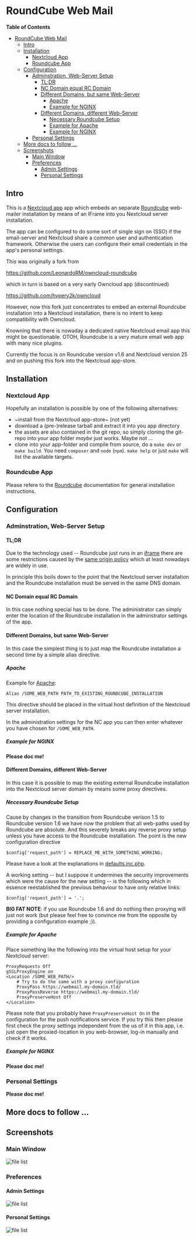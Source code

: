 # RoundCube Web Mail

<!-- markdown-toc start - Don't edit this section. Run M-x markdown-toc-refresh-toc -->
**Table of Contents**

- [RoundCube Web Mail](#roundcube-web-mail)
    - [Intro](#intro)
    - [Installation](#installation)
        - [Nextcloud App](#nextcloud-app)
        - [Roundcube App](#roundcube-app)
    - [Configuration](#configuration)
        - [Adminstration, Web-Server Setup](#adminstration-web-server-setup)
            - [TL;DR](#tldr)
            - [NC Domain equal RC Domain](#nc-domain-equal-rc-domain)
            - [Different Domains, but same Web-Server](#different-domains-but-same-web-server)
                - [Apache](#apache)
                - [Example for NGINX](#example-for-nginx)
            - [Different Domains, different Web-Server](#different-domains-different-web-server)
                - [Necessary Roundcube Setup](#necessary-roundcube-setup)
                - [Example for Apache](#example-for-apache)
                - [Example for NGINX](#example-for-nginx-1)
        - [Personal Settings](#personal-settings)
    - [More docs to follow ...](#more-docs-to-follow-)
    - [Screenshots](#screenshots)
        - [Main Window](#main-window)
        - [Preferences](#preferences)
            - [Admin Settings](#admin-settings)
            - [Personal Settings](#personal-settings-1)

<!-- markdown-toc end -->


## Intro

This is a [Nextcloud app](https://nextcloud.com/) app which embeds an
separate [Roundcube](https://roundcube.net/) web-mailer installation
by means of an IFrame into you Nextcloud server installation.

The app can be configured to do some sort of single sign on (SSO) if
the email-server and Nextcloud share a common user and authentication
framework. Otherwise the users can configure their email credentials
in the app's personal settings.

This was originally a fork from

https://github.com/LeonardoRM/owncloud-roundcube

which in turn is based on a very early Owncloud app (discontinued)

https://github.com/hypery2k/owncloud

However, now this fork just concentrates to embed an external
Roundcube installation into a Nextcloud installation, there is no intent to keep
compatibility with Owncloud.

Knowning that there is nowaday a dedicated native Nextcloud email app this might be
questionable. OTOH, Roundcube is a very mature email web app with many nice plugins. 

Currently the focus is on Roundcube version v1.6 and Nextcloud version
25 and on pushing this fork into the Nextcloud app-store.

## Installation

### Nextcloud App

Hopefully an installation is possible by one of the following alternatives:

- ~install from the Nextcloud app-store~ (not yet)
- download a (pre-)release tarball and extract it into you app directory
- the assets are also contained in the git repo, so simply cloning the git-repo into your app folder *maybe* just works. Maybe not ...
- clone into your app-folder and compile from source, do a `make dev` or `make build`. You need `composer` and `node` (`npm`). `make help` or just `make` will list the available targets.

### Roundcube App

Please refere to the [Roundcube](https://roundcube.net/) documentation for general installation instructions.

## Configuration

### Adminstration, Web-Server Setup

#### TL;DR

Due to the technology used -- Roundcube just runs in an
[iframe](https://developer.mozilla.org/en-US/docs/Web/HTML/Element/iframe)
there are some restrictions caused by the [same origin
policy](https://developer.mozilla.org/en-US/docs/Web/Security/Same-origin_policy)
which at least nowadays are widely in use.

In principle this boils down to the point that the Nextcloud server
installation and the Roundcube installation must be served in the same
DNS domain.

#### NC Domain equal RC Domain

In this case nothing special has to be done. The administrator can
simply enter the location of the Roundcube installation in the
adminstrator settings of the app.

#### Different Domains, but same Web-Server

In this case the simplest thing is to just map the Roundcube
installation a second time by a simple alias directive.

##### Apache

Example for [Apache](https://httpd.apache.org/docs/2.4/mod/mod_alias.html):

```
Alias /SOME_WEB_PATH PATH_TO_EXISTING_ROUNDCUBE_INSTALLATION

```

This directive should be placed in the virtual host definition of
the Nextcloud server installation.

In the administration settings for the NC app you can then enter
whatever you have chosen for `/SOME_WEB_PATH`.

##### Example for NGINX

**Please doc me!**

#### Different Domains, different Web-Server

In this case it is possible to map the existing external Roundcube
installation into the Nextcloud server domain by means some proxy
directives.

##### Necessary Roundcube Setup

Cause by changes in the transition from Roundcube verison 1.5 to
Roundcube version 1.6 we have now the problem that all web-paths used
by Roundcube are absolute. And this severely breaks any reverse proxy
setup unless you have access to the Roundcube installation. The point
is the new configuration directive

```
$config['request_path'] = REPLACE_ME_WITH_SOMETHING_WORKING;
```

Please have a look at the explanations in
[defaults.inc.php](https://github.com/roundcube/roundcubemail/blob/e2370544907034679d47a8be348a5b2a796fcdf9/config/defaults.inc.php#L821-L829).

A working setting -- but I suppose it undermines the security
improvements which were the cause for the new setting -- is the
following which in essence reestablished the previous behaviour to
have only relative links:

```
$config['request_path'] = '.';
```

**BIG FAT NOTE**: if you use Roundcube 1.6 and do nothing then
proxying will just not work (but please feel free to convince me from
the opposite by providing a configuration example ;)).

##### Example for Apache

Place something like the following into the virtual host setup for
your Nextcloud server:

```
ProxyRequests Off
gSSLProxyEngine on
<Location /SOME_WEB_PATH/>
    # Try to do the same with a proxy configuration
    ProxyPass https://webmail.my-domain.tld/
    ProxyPassReverse https://webmail.my-domain.tld/
    ProxyPreserveHost Off
</Location>
```

Please note that you probably have `ProxyPreserveHost On` in the
configuration for the push notifications service. If you try this then
please first check the proxy settings independent from the us of it in
this app, i.e. just open the proxied-location in you web-browser,
log-in manually and check if it works.

##### Example for NGINX

**Please doc me!**

### Personal Settings

**Please doc me!**

## More docs to follow ...

## Screenshots

### Main Window

![file list](contrib/screenshots/main-window.png)

### Preferences

#### Admin Settings

![file list](contrib/screenshots/admin-settings.png)

#### Personal Settings

![file list](contrib/screenshots/personal-settings.png)
